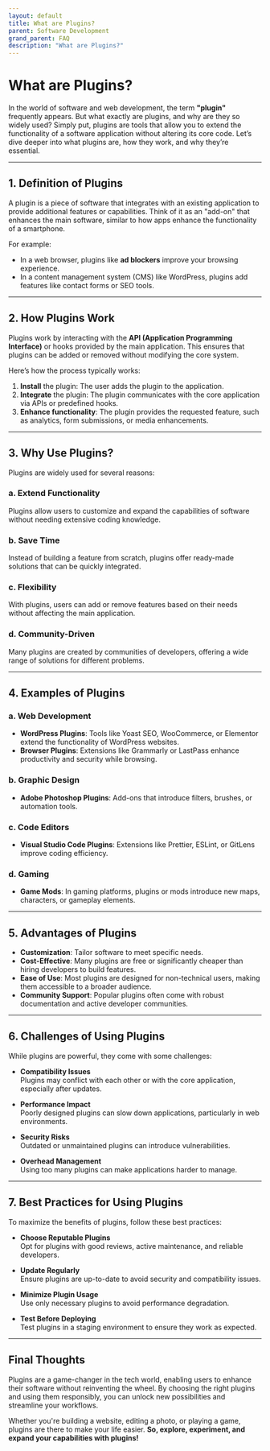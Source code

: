 ```yaml
---
layout: default
title: What are Plugins?
parent: Software Development
grand_parent: FAQ
description: "What are Plugins?"
---
```


# What are Plugins?

In the world of software and web development, the term **"plugin"** frequently appears. But what exactly are plugins, and why are they so widely used? Simply put, plugins are tools that allow you to extend the functionality of a software application without altering its core code. Let’s dive deeper into what plugins are, how they work, and why they’re essential.

---

## 1. **Definition of Plugins**

A plugin is a piece of software that integrates with an existing application to provide additional features or capabilities. Think of it as an "add-on" that enhances the main software, similar to how apps enhance the functionality of a smartphone.

For example:
- In a web browser, plugins like **ad blockers** improve your browsing experience.
- In a content management system (CMS) like WordPress, plugins add features like contact forms or SEO tools.

---

## 2. **How Plugins Work**

Plugins work by interacting with the **API (Application Programming Interface)** or hooks provided by the main application. This ensures that plugins can be added or removed without modifying the core system.

Here’s how the process typically works:
1. **Install** the plugin: The user adds the plugin to the application.
2. **Integrate** the plugin: The plugin communicates with the core application via APIs or predefined hooks.
3. **Enhance functionality**: The plugin provides the requested feature, such as analytics, form submissions, or media enhancements.

---

## 3. **Why Use Plugins?**

Plugins are widely used for several reasons:

### **a. Extend Functionality**
Plugins allow users to customize and expand the capabilities of software without needing extensive coding knowledge.

### **b. Save Time**
Instead of building a feature from scratch, plugins offer ready-made solutions that can be quickly integrated.

### **c. Flexibility**
With plugins, users can add or remove features based on their needs without affecting the main application.

### **d. Community-Driven**
Many plugins are created by communities of developers, offering a wide range of solutions for different problems.

---

## 4. **Examples of Plugins**

### **a. Web Development**
- **WordPress Plugins**: Tools like Yoast SEO, WooCommerce, or Elementor extend the functionality of WordPress websites.
- **Browser Plugins**: Extensions like Grammarly or LastPass enhance productivity and security while browsing.

### **b. Graphic Design**
- **Adobe Photoshop Plugins**: Add-ons that introduce filters, brushes, or automation tools.

### **c. Code Editors**
- **Visual Studio Code Plugins**: Extensions like Prettier, ESLint, or GitLens improve coding efficiency.

### **d. Gaming**
- **Game Mods**: In gaming platforms, plugins or mods introduce new maps, characters, or gameplay elements.

---

## 5. **Advantages of Plugins**

- **Customization**: Tailor software to meet specific needs.
- **Cost-Effective**: Many plugins are free or significantly cheaper than hiring developers to build features.
- **Ease of Use**: Most plugins are designed for non-technical users, making them accessible to a broader audience.
- **Community Support**: Popular plugins often come with robust documentation and active developer communities.

---

## 6. **Challenges of Using Plugins**

While plugins are powerful, they come with some challenges:

- **Compatibility Issues**  
  Plugins may conflict with each other or with the core application, especially after updates.

- **Performance Impact**  
  Poorly designed plugins can slow down applications, particularly in web environments.

- **Security Risks**  
  Outdated or unmaintained plugins can introduce vulnerabilities.

- **Overhead Management**  
  Using too many plugins can make applications harder to manage.

---

## 7. **Best Practices for Using Plugins**

To maximize the benefits of plugins, follow these best practices:

- **Choose Reputable Plugins**  
  Opt for plugins with good reviews, active maintenance, and reliable developers.

- **Update Regularly**  
  Ensure plugins are up-to-date to avoid security and compatibility issues.

- **Minimize Plugin Usage**  
  Use only necessary plugins to avoid performance degradation.

- **Test Before Deploying**  
  Test plugins in a staging environment to ensure they work as expected.

---

## Final Thoughts

Plugins are a game-changer in the tech world, enabling users to enhance their software without reinventing the wheel. By choosing the right plugins and using them responsibly, you can unlock new possibilities and streamline your workflows.

Whether you're building a website, editing a photo, or playing a game, plugins are there to make your life easier. **So, explore, experiment, and expand your capabilities with plugins!**  